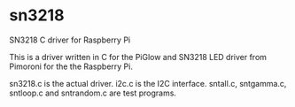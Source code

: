 # sn3218
SN3218 C driver for Raspberry Pi

This is a driver written in C for the PiGlow and SN3218 LED driver from Pimoroni for the the Raspberry Pi.

sn3218.c is the actual driver.
i2c.c is the I2C interface.
sntall.c, sntgamma.c, sntloop.c and sntrandom.c are test programs.
